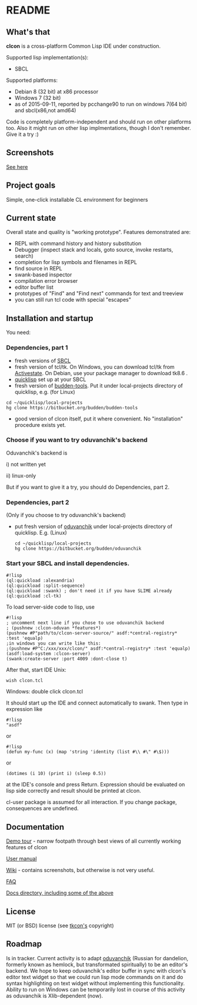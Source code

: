 # README #

## What's that
**clcon** is a cross-platform Common Lisp IDE under construction.

Supported lisp implementation(s):

- SBCL

Supported platforms: 

- Debian 8 (32 bit) at x86 processor
- Windows 7 (32 bit)
- as of 2015-09-11, reported by pcchange90 to run on windows 7(64 bit) and sbcl(x86,not amd64)

Code is completely platform-independent and should run on other platforms too. Also it might run on other lisp implmentations, though I don't remember. Give it a try :) 

## Screenshots
[See here](https://bitbucket.org/budden/clcon/wiki/Screenshots)

## Project goals
Simple, one-click installable CL environment for beginners

## Current state
Overall state and quality is "working prototype".
Features demonstrated are: 

- REPL with command history and history substitution
- Debugger (inspect stack and locals, goto source, invoke restarts, search)
- completion for lisp symbols and filenames in REPL
- find source in REPL
- swank-based inspector 
- compilation error browser
- editor buffer list
- prototypes of "Find" and "Find next" commands for text and treeview
- you can still run tcl code with special "escapes"

## Installation and startup 
You need:

### Dependencies, part 1

- fresh versions of [SBCL](http://www.sbcl.org/platform-table.html) 
- fresh version of tcl/tk. On Windows, you can download tcl/tk from [Activestate](http://www.activestate.com/activetcl/downloads). On Debian, use your package manager to download tk8.6 .
- [quicklisp](https://www.quicklisp.org/beta/) set up at your SBCL
- fresh version of [budden-tools](https://bitbucket.org/budden/budden-tools). Put it under local-projects directory of quicklisp, e.g. (for Linux)
```
cd ~/quicklisp/local-projects
hg clone https://bitbucket.org/budden/budden-tools
```  
- good version of clcon itself, put it where convenient. No "installation" procedure exists yet. 

### Choose if you want to try oduvanchik's backend
Oduvanchik's backend is

i) not written yet

ii) linux-only

But if you want to give it a try, you should do Dependencies, part 2. 

### Dependencies, part 2
(Only if you choose to try oduvanchik's backend)
- put fresh version of [oduvanchik](https://bitbucket.org/budden/oduvanchik) under local-projects directory of quicklisp. E.g. (Linux)
  ```
  cd ~/quicklisp/local-projects
  hg clone https://bitbucket.org/budden/oduvanchik
  ```

### Start your SBCL and install dependencies. 

```
#!lisp
(ql:quickload :alexandria)
(ql:quickload :split-sequence)
(ql:quickload :swank) ; don't need it if you have SLIME already
(ql:quickload :cl-tk)
```

To load server-side code to lisp, use
```
#!lisp
; uncomment next line if you chose to use oduvanchik backend
; (pushnew :clcon-oduvan *features*)
(pushnew #P"path/to/clcon-server-source/" asdf:*central-registry* :test 'equalp)
;in windows you can write like this:
;(pushnew #P"C:/xxx/xxx/clcon/" asdf:*central-registry* :test 'equalp)
(asdf:load-system :clcon-server)
(swank:create-server :port 4009 :dont-close t)
```

After that, start IDE
Unix:
```
wish clcon.tcl
```
Windows: double click clcon.tcl

It should start up the IDE and connect automatically to swank. 
Then type in expression like 

```
#!lisp
"asdf"
```
or
```
#!lisp
(defun my-func (x) (map 'string 'identity (list #\\ #\" #\$)))
```
or
```
(dotimes (i 10) (print i) (sleep 0.5))
```

at the IDE's console and press Return. Expression should be evaluated on lisp side correctly
and result should be printed at clcon. 

cl-user package is assumed for all interaction. If you change package, consequences are undefined.

## Documentation

[Demo tour](doc/demo-tour.md) - narrow footpath through best views of all currently working features of clcon

[User manual](https://bitbucket.org/budden/clcon/src/default/doc/user-manual.md)

[Wiki](https://bitbucket.org/budden/clcon/wiki/) - contains screenshots, but otherwise is not very useful.  

[FAQ](https://bitbucket.org/budden/clcon/src/default/doc/FAQ.md)

[Docs directory, including some of the above](https://bitbucket.org/budden/clcon/src/default/doc/)

## License
MIT (or BSD) license (see [tkcon's](http://tkcon.sourceforge.net/) copyright)

## Roadmap
Is in tracker. Current activity is to adapt [oduvanchik](https://bitbucket.org/budden/oduvanchik) (Russian for dandelion, formerly known as  hemlock, but transformated spiritually) to be an editor's backend. We hope to keep oduvanchik's editor buffer in sync with clcon's editor text widget so that we could run lisp mode commands on it and do syntax highlighting on text widget without implementing this functionality. Ability to run on Windows can be temporarily lost in course of this activity as oduvanchik is Xlib-dependent (now).
